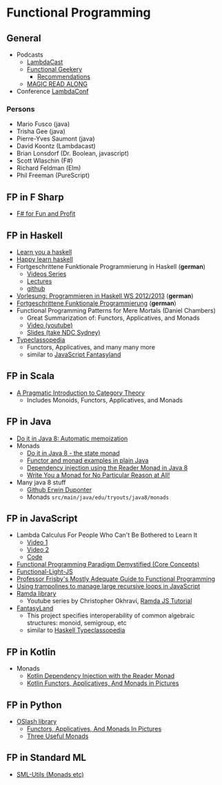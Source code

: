# Functional Programming

## General

* Podcasts
  * [LambdaCast](https://soundcloud.com/lambda-cast)
  * [Functional Geekery](https://www.functionalgeekery.com/)
    * [Recommendations](http://mo.github.io/2017/11/30/functional-geekery-good-episodes.html)
  * [MAGIC READ ALONG](http://www.magicreadalong.com/)
* Conference [LambdaConf](http://lambdaconf.us/)

### Persons

* Mario Fusco (java)
* Trisha Gee (java)
* Pierre-Yves Saumont (java)
* David Koontz (Lambdacast)
* Brian Lonsdorf (Dr. Boolean, javascript)
* Scott Wlaschin (F\#)
* Richard Feldman (Elm)
* Phil Freeman (PureScript)

## FP in F Sharp

* [F\# for Fun and Profit](https://fsharpforfunandprofit.com/)

## FP in Haskell

* [Learn you a haskell](http://learnyouahaskell.com/)
* [Happy learn haskell](http://www.happylearnhaskelltutorial.com/contents.html)
* Fortgeschrittene Funktionale Programmierung in Haskell (**german**)
  * [Videos Series](https://www.youtube.com/channel/UC5yZfQZrZnug0sgvveTTfnw)
  * [Lectures](https://ekvv.uni-bielefeld.de/kvv_publ/publ/Veranstaltung_Detail.jsp)
  * [github](https://github.com/FFPiHaskell)
* [Vorlesung: Programmieren in Haskell WS 2012/2013](https://www.techfak.uni-bielefeld.de/ags/pi/lehre/AuDIWS12/) (**german**)
* [Fortgeschrittene Funktionale Programmierung](https://www.tcs.ifi.lmu.de/lehre/ws-2015-16/fun) (**german**)
* Functional Programming Patterns for Mere Mortals (Daniel Chambers)
  * Great Summarization of: Functors, Applicatives, and Monads
  * [Video (youtube)](https://www.youtube.com/watch?v=v9QGWbGppis)
  * [Slides (take NDC Sydney)](https://github.com/daniel-chambers/FunctionalProgrammingPatterns)
* [Typeclassopedia](https://wiki.haskell.org/Typeclassopedia)
  * Functors, Applicatives, and many many more
  * similar to [JavaScript Fantasyland](#fp-in-javascript)

## FP in Scala

* [A Pragmatic Introduction to Category Theory](https://www.youtube.com/watch?v=Ss149MsZluI)
  * Includes Monoids, Functors, Applicatives, and Monads

## FP in Java

* [Do it in Java 8: Automatic memoization](https://dzone.com/articles/java-8-automatic-memoization)
* Monads
  * [Do it in Java 8 - the state monad](https://dzone.com/articles/do-it-in-java-8-state-monad)
  * [Functor and monad examples in plain Java](http://www.nurkiewicz.com/2016/06/functor-and-monad-examples-in-plain-java.html)
  * [Dependency injection using the Reader Monad in Java 8](https://medium.com/@johnmcclean/dependency-injection-using-the-reader-monad-in-java8-9056d9501c75)
  * [Write You a Monad for No Particular Reason at All!](http://troydm.github.io/blog/2015/01/25/write-you-a-monad-for-no-particular-reason-at-all/)
* Many java 8 stuff
  * [Github Erwin Duponter](https://github.com/duponter/java-tryouts)
  * Monads `src/main/java/edu/tryouts/java8/monads`

## FP in JavaScript

* Lambda Calculus For People Who Can't Be Bothered to Learn It
  * [Video 1](https://www.youtube.com/watch?v=c_ReqkiyCXo)
  * [Video 2](https://www.youtube.com/watch?v=9lM825quliY)
  * [Code](https://github.com/sjsyrek/presentations/tree/master/lambda-calculus)
* [Functional Programming Paradigm Demystified (Core Concepts)](https://snipcart.com/blog/functional-programming-paradigm-concepts)
* [Functional-Light-JS](https://github.com/getify/Functional-Light-JS)
* [Professor Frisby's Mostly Adequate Guide to Functional Programming](https://drboolean.gitbooks.io/mostly-adequate-guide-old/content/ch1.html)
* [Using trampolines to manage large recursive loops in JavaScript](https://blog.logrocket.com/using-trampolines-to-manage-large-recursive-loops-in-javascript-d8c9db095ae3)
* [Ramda library](http://ramdajs.com/)
  * Youtube series by Christopher Okhravi, [Ramda JS Tutorial](https://www.youtube.com/watch?v=Cltoo-NJ2JM&list=PLrhzvIcii6GMeyUfpn-o5xVCH3_UykrzI)
* [FantasyLand](https://github.com/fantasyland/fantasy-land)
  * This project specifies interoperability of common algebraic structures: monoid, semigroup, etc
  * similar to [Haskell Typeclassopedia](#fp-in-haskell)

## FP in Kotlin

* Monads
  * [Kotlin Dependency Injection with the Reader Monad](https://medium.com/@JorgeCastilloPr/kotlin-dependency-injection-with-the-reader-monad-7d52f94a482e)
  * [Kotlin Functors, Applicatives, And Monads in Pictures](https://hackernoon.com/kotlin-functors-applicatives-and-monads-in-pictures-part-1-3-c47a1b1ce251)

## FP in Python

* [OSlash library](https://github.com/dbrattli/OSlash)
  * [Functors, Applicatives, And Monads In Pictures](https://github.com/dbrattli/oslash/wiki/Functors,-Applicatives,-And-Monads-In-Pictures)
  * [Three Useful Monads](https://github.com/dbrattli/OSlash/wiki/Three-Useful-Monads)

## FP in Standard ML

* [SML-Utils (Monads etc)](https://github.com/msullivan/sml-util)
